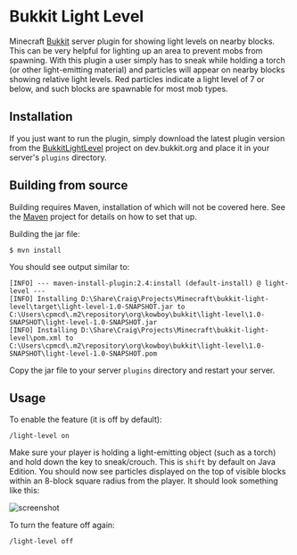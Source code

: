 # Bukkit Light Level

Minecraft [Bukkit](https://bukkit.org) server plugin for showing light levels on nearby blocks.
This can be very helpful for lighting up an area to prevent mobs from spawning. 
With this plugin a user simply has to sneak while holding a torch (or other light-emitting material) and particles
will appear on nearby blocks showing relative light levels. Red particles indicate a light level of 7 or below, and
such blocks are spawnable for most mob types.

## Installation

If you just want to run the plugin, simply download the latest plugin version from the [BukkitLightLevel](https://dev.bukkit.org/projects/bukkitlightlevel)
project on dev.bukkit.org and place it in your server's `plugins` directory.

## Building from source

Building requires Maven, installation of which will not be covered here. See the [Maven](http://maven.apache.org/) 
project for details on how to set that up.

Building the jar file:

```shell
$ mvn install
```

You should see output similar to:

```
[INFO] --- maven-install-plugin:2.4:install (default-install) @ light-level ---
[INFO] Installing D:\Share\Craig\Projects\Minecraft\bukkit-light-level\target\light-level-1.0-SNAPSHOT.jar to C:\Users\cpmcd\.m2\repository\org\kowboy\bukkit\light-level\1.0-SNAPSHOT\light-level-1.0-SNAPSHOT.jar
[INFO] Installing D:\Share\Craig\Projects\Minecraft\bukkit-light-level\pom.xml to C:\Users\cpmcd\.m2\repository\org\kowboy\bukkit\light-level\1.0-SNAPSHOT\light-level-1.0-SNAPSHOT.pom
```

Copy the jar file to your server `plugins` directory and restart your server.

## Usage

To enable the feature (it is off by default):

```/light-level on```

Make sure your player is holding a light-emitting object (such as a torch) and hold down the key to sneak/crouch. This 
is `shift` by default on Java Edition. You should now see particles displayed on the top of visible blocks within an 
8-block square radius from the player. It should look something like this:

![screenshot](screenshot.png)

To turn the feature off again:

```/light-level off```

